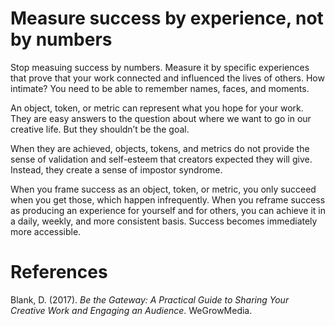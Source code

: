 # Measure success by experience, not by numbers

Stop measuing success by numbers. Measure it by specific experiences that prove that your work connected and influenced the lives of others. How intimate? You need to be able to remember names, faces, and moments.

An object, token, or metric can represent what you hope for your work. They are easy answers to the question about where we want to go in our creative life. But they shouldn’t be the goal.

When they are achieved, objects, tokens, and metrics do not provide the sense of validation and self-esteem that creators expected they will give. Instead, they create a sense of impostor syndrome.

When you frame success as an object, token, or metric, you only succeed when you get those, which happen infrequently. When you reframe success as producing an experience for yourself and for others, you can achieve it in a daily, weekly, and more consistent basis. Success becomes immediately more accessible.

# References

Blank, D. (2017). *Be the Gateway: A Practical Guide to Sharing Your Creative Work and Engaging an Audience*. WeGrowMedia.

